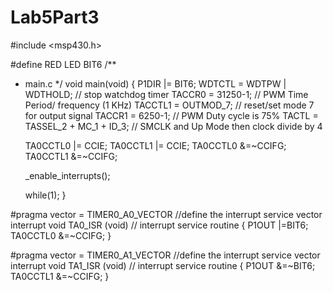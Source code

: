 # Lab5Part3

#include <msp430.h> 

#define RED LED BIT6
/**
 * main.c
 */
void main(void)
{
    P1DIR |= BIT6;
    WDTCTL = WDTPW | WDTHOLD;   // stop watchdog timer
    TACCR0 = 31250-1;             // PWM Time Period/ frequency (1 KHz)
    TACCTL1 = OUTMOD_7;          // reset/set mode 7 for output signal
    TACCR1 = 6250-1;                // PWM Duty cycle is 75%
    TACTL = TASSEL_2 + MC_1 + ID_3;   // SMCLK and Up Mode then clock divide by 4

    TA0CCTL0 |= CCIE;
    TA0CCTL1 |= CCIE;
    TA0CCTL0 &=~CCIFG;
    TA0CCTL1 &=~CCIFG;

    _enable_interrupts();

    while(1);
}

#pragma vector = TIMER0_A0_VECTOR       //define the interrupt service vector
interrupt void TA0_ISR (void)    // interrupt service routine
{
    P1OUT |=BIT6;
    TA0CCTL0 &=~CCIFG;
}

#pragma vector = TIMER0_A1_VECTOR       //define the interrupt service vector
interrupt void TA1_ISR (void)    // interrupt service routine
{
    P1OUT &=~BIT6;
    TA0CCTL1 &=~CCIFG;
}
